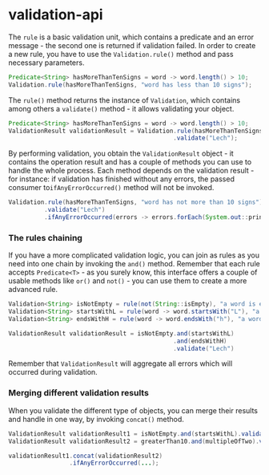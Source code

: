 # validation-api
The `rule` is a basic validation unit, which contains a predicate and an error message - the second one is returned if
validation failed. In order to create a new rule, you have to use the `Validation.rule()` method and pass necessary parameters.

```java
Predicate<String> hasMoreThanTenSigns = word -> word.length() > 10;
Validation.rule(hasMoreThanTenSigns, "word has less than 10 signs");
```
The `rule()` method returns the instance of `Validation`, which contains among others a `validate()` method - it allows validating your object.

```java
Predicate<String> hasMoreThanTenSigns = word -> word.length() > 10;
ValidationResult validationResult = Validation.rule(hasMoreThanTenSigns, "word has not more than 10 signs")
                                              .validate("Lech");
```
By performing validation, you obtain the `ValidationResult` object - it contains the operation result and has a couple of
methods you can use to handle the whole process. Each method depends on the validation result - for instance: 
if validation has finished without any errors, the passed consumer to`ifAnyErrorOccurred()` method will not be invoked.

```java
Validation.rule(hasMoreThanTenSigns, "word has not more than 10 signs")
          .validate("Lech")
          .ifAnyErrorOccurred(errors -> errors.forEach(System.out::println);
```

### The rules chaining
If you have a more complicated validation logic, you can join as rules as you need into one chain by invoking the `and()` method.
Remember that each rule accepts `Predicate<T>` - as you surely know, this interface offers a couple of usable methods
like `or()` and `not()` - you can use them to create a more advanced rule.

```java
Validation<String> isNotEmpty = rule(not(String::isEmpty), "a word is empty");
Validation<String> startsWithL = rule(word -> word.startsWith("L"), "a word does not start with L");
Validation<String> endsWithH = rule(word -> word.endsWith("h"), "a word does not end with h");

ValidationResult validationResult = isNotEmpty.and(startsWithL)
                                              .and(endsWithH)
                                              .validate("Lech")
```
Remember that `ValidationResult` will aggregate all errors which will occurred during validation.

### Merging different validation results
When you validate the different type of objects, you can merge their results and handle in one way, by invoking `concat()` method.

```java
ValidationResult validationResult1 = isNotEmpty.and(startsWithL).validate("Lee");
ValidationResult validationResult2 = greaterThan10.and(multipleOfTwo).validate(16);

validationResult1.concat(validationResult2)
                 .ifAnyErrorOccurred(...);
```
